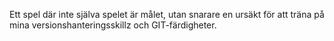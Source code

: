 Ett spel där inte själva spelet är målet,
utan snarare en ursäkt för att träna på mina
versionshanteringsskillz och GIT-färdigheter.